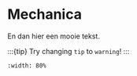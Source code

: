 # Mechanica

En dan hier een mooie tekst.

:::{tip}
Try changing `tip` to `warning`!
:::

```{iframe} https://www.geogebra.org/material/gsites/id/juqurjpq/width/1536/height/620
:width: 80%
```